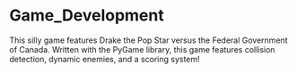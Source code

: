 # Game_Development
This silly game features Drake the Pop Star versus the Federal Government of Canada. Written with the PyGame library, this game features collision detection, dynamic enemies, and a scoring system!


